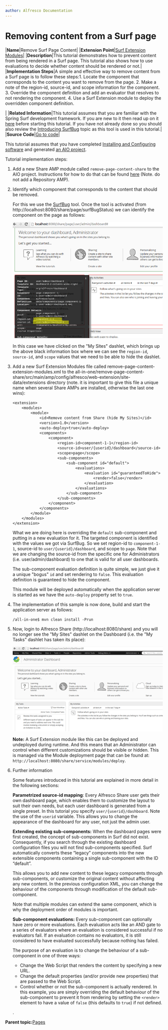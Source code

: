 ```yaml
---
author: Alfresco Documentation
---
```


# Removing content from a Surf page

|**Name**|Remove Surf Page Content|
|**Extension Point**|[Surf Extension Modules](../concepts/dev-extensions-share-surf-extension-modules.md)|
|**Description**|This tutorial demonstrates how to prevent content from being rendered in a Surf page. This tutorial also shows how to use evaluations to decide whether content should be rendered or not.|
|**Implementation Steps**|A simple and effective way to remove content from a Surf page is to follow these steps:1.  Locate the component that corresponds to the content you want to remove from the page.
2.  Make a note of the region-id, source-id, and scope information for the component.
3.  Override the component definition and add an evaluator that resolves to not rendering the component.
4.  Use a Surf Extension module to deploy the overridden component definition.

|
|**Related Information**|This tutorial assumes that you are familiar with the Spring Surf development framework. If you are new to it then read up on it [here](../concepts/dev-extensions-share-architecture-extension-points.md) before starting this tutorial. If you have not already done so you should also review the [Introducing SurfBug](../concepts/dev-extensions-share-surfbug.md) topic as this tool is used in this tutorial.|
|**Source Code**|[Go to code](https://github.com/Alfresco/alfresco-sdk-samples/tree/alfresco-51/all-in-one/remove-page-content-share)|

This tutorial assumes that you have completed [Installing and Configuring software](../concepts/alfresco-sdk-installing-prerequisite-software.md) and generated [an AIO project](alfresco-sdk-tutorials-all-in-one-archetype.md).

Tutorial implementation steps:

1.  Add a new Share AMP module called `remove-page-content-share` to the AIO project. Instructions for how to do that can be found [here](alfresco-sdk-advanced-add-custom-amps-aio.md) \(Note. do not add a Repository AMP\).

2.  Identify which component that corresponds to the content that should be removed.

    For this we use the [SurfBug](../concepts/dev-extensions-share-surfbug.md) tool. Once the tool is activated \(from http://localhost:8080/share/page/surfBugStatus\) we can identify the component on the page as follows:

    ![](../images/dev-extensions-share-tutorials-remove-content-page-surfbug.png)

    In this case we have clicked on the "My Sites" dashlet, which brings up the above black information box where we can see the `region-id`, `source-id`, and `scope` values that we need to be able to hide the dashlet.

3.  Add a new Surf Extension Modules file called remove-page-content-extension-modules.xml to the all-in-one/remove-page-content-share/src/main/amp/config/alfresco/web-extension/site-data/extensions directory \(note. it is important to give this file a unique name when several Share AMPs are installed, otherwise the last one wins\):

    ```
    <extension>
        <modules>
            <module>
                <id>Remove content from Share (hide My Sites)</id>
                <version>1.0</version>
                <auto-deploy>true</auto-deploy>
                <components>
                    <component>
                        <region-id>component-1-1</region-id>
                        <source-id>user/{userid}/dashboard</source-id>
                        <scope>page</scope>
                        <sub-components>
                            <sub-component id="default">
                                <evaluations>
                                    <evaluation id="guaranteedToHide">
                                        <render>false</render>
                                    </evaluation>
                                </evaluations>
                            </sub-component>
                        </sub-components>
                    </component>
                </components>
            </module>
        </modules>
    </extension>
    ```

    What we are doing here is overriding the `default` sub-component and putting in a new evaluation for it. The targeted component is identified with the values we got via SurfBug. So we set region-id to `component-1-1`, source-id to `user/{userid}/dashboard`, and scope to `page`. Note that we are changing the source-id from the specific one for Administrators \(i.e. user/admin/dashboard\) to one that is valid for all user dashboards.

    The sub-component evaluation definition is quite simple, we just give it a unique "bogus" `id` and set rendering to `false`. This evaluation definition is guaranteed to hide the component.

    This module will be deployed automatically when the application server is started as we have the `auto-deploy` property set to `true`.

4.  The implementation of this sample is now done, build and start the application server as follows:

    ```
    /all-in-one$ mvn clean install -Prun
    ```

5.  Now, login to Alfresco Share \(http://localhost:8080/share\) and you will no longer see the "My Sites" dashlet on the Dashboard \(i.e. the "My Tasks" dashlet has taken its place\):

    ![](../images/dev-extensions-share-tutorials-remove-content-page-result.png)

    **Note:** A Surf Extension module like this can be deployed and undeployed during runtime. And this means that an Administrator can control when different customizations should be visible or hidden. This is managed via the Module deployment page that can be found at: `http://localhost:8080/share/service/modules/deploy`.

6.  Further information

    Some features introduced in this tutorial are explained in more detail in the following sections:

    **Parametrized source-id mapping**: Every Alfresco Share user gets their own dashboard page, which enables them to customize the layout to suit their own needs, but each user dashboard is generated from a single preset. In this tutorial you specify `user/{userid}/dashboard`. Note the use of the `userid` variable. This allows you to change the appearance of the dashboard for any user, not just the admin user.

    **Extending existing sub-components:** When the dashboard pages were first created, the concept of sub-components in Surf did not exist. Consequently, if you search through the existing dashboard configuration files you will not find sub-components specified. Surf automatically converts these “legacy” components into the new extensible components containing a single sub-component with the ID “default”.

    This allows you to add new content to these legacy components through sub-components, or customize the original content without affecting any new content. In the previous configuration XML, you can change the behaviour of the components through modification of the default sub-component.

    Note that multiple modules can extend the same component, which is why the deployment order of modules is important.

    **Sub-component evaluations:** Every sub-component can optionally have zero or more evaluations. Each evaluation acts like an AND gate to a series of evaluators where an evaluation is considered successful if no evaluators fail. If an evaluation contains no evaluators, it is still considered to have evaluated successfully because nothing has failed.

    The purpose of an evaluation is to change the behaviour of a sub-component in one of three ways:

    -   Change the Web Script that renders the content by specifying a new URL.
    -   Change the default properties \(and/or provide new properties\) that are passed to the Web Script.
    -   Control whether or not the sub-component is actually rendered.
    In this example, you are simply overriding the default behaviour of the sub-component to prevent it from rendering by setting the `<render>` element to have a value of `false` \(this defaults to `true`\) if not defined.

    .


**Parent topic:**[Pages](../concepts/dev-extensions-share-tutorials-pages.md)

